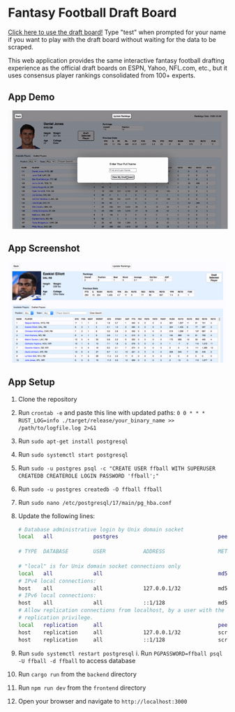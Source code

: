 # Fantasy Football Draft Board

[Click here to use the draft board!](http://54.162.53.255/) Type "test" when prompted for your name if you want to play with the draft board without waiting for the data to be scraped.

This web application provides the same interactive fantasy football drafting experience as the official draft boards on ESPN, Yahoo, NFL.com, etc., but it uses consensus player rankings consolidated from 100+ experts.

## App Demo

![Demo](frontend/src/static/img/fantasy_football_recording.gif)

## App Screenshot

![App Screenshot](frontend/src/static/img/app_pic.png)

## App Setup

1. Clone the repository
2. Run `crontab -e` and paste this line with updated paths: `0 0 * * * RUST_LOG=info ./target/release/your_binary_name >> /path/to/logfile.log 2>&1`
3. Run `sudo apt-get install postgresql`
4. Run `sudo systemctl start postgresql`
5. Run `sudo -u postgres psql -c "CREATE USER ffball WITH SUPERUSER CREATEDB CREATEROLE LOGIN PASSWORD 'ffball';"`
6. Run `sudo -u postgres createdb -O ffball ffball`
7. Run `sudo nano /etc/postgresql/17/main/pg_hba.conf`
8. Update the following lines:

   ```bash
   # Database administrative login by Unix domain socket
   local   all             postgres                                peer

   # TYPE  DATABASE        USER            ADDRESS                 METHOD

   # "local" is for Unix domain socket connections only
   local   all             all                                     md5
   # IPv4 local connections:
   host    all             all             127.0.0.1/32            md5
   # IPv6 local connections:
   host    all             all             ::1/128                 md5
   # Allow replication connections from localhost, by a user with the
   # replication privilege.
   local   replication     all                                     peer
   host    replication     all             127.0.0.1/32            scram-sha-256
   host    replication     all             ::1/128                 scram-sha-256
   ```

9. Run `sudo systemctl restart postgresql`
   i. Run `PGPASSWORD=ffball psql -U ffball -d ffball` to access database
10. Run `cargo run` from the `backend` directory
11. Run `npm run dev` from the `frontend` directory
12. Open your browser and navigate to `http://localhost:3000`
